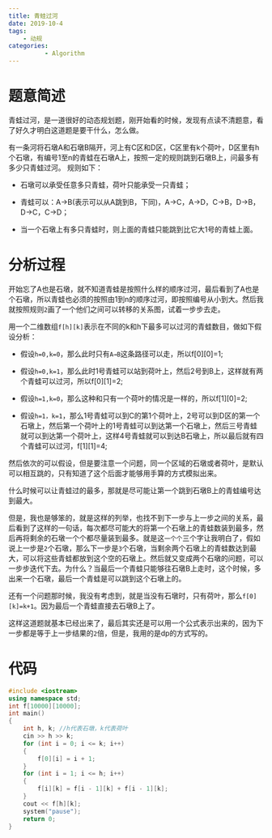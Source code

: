 ```yaml
---
title: 青蛙过河
date: 2019-10-4
tags: 
    - 动规
categories:
          - Algorithm
---
```

# 题意简述

青蛙过河，是一道很好的动态规划题，刚开始看的时候，发现有点读不清题意，看了好久才明白这道题是要干什么，怎么做。

有一条河将石墩A和石墩B隔开，河上有C区和D区，C区里有k个荷叶，D区里有h个石墩，有编号1至n的青蛙在石墩A上，按照一定的规则跳到石墩B上，问最多有多少只青蛙过河。
规则如下：

- 石墩可以承受任意多只青蛙，荷叶只能承受一只青蛙；

- 青蛙可以：A→B(表示可以从A跳到B，下同)，A→C，A→D，C→B，D→B，D→C，C→D；

- 当一个石墩上有多只青蛙时，则上面的青蛙只能跳到比它大1号的青蛙上面。

# 分析过程

开始忘了A也是石墩，就不知道青蛙是按照什么样的顺序过河，最后看到了A也是个石墩，所以青蛙也必须的按照由1到n的顺序过河，即按照编号从小到大。然后我就按照规则`2`画了一个他们之间可以转移的关系图，试着一步步去走。

用一个二维数组`f[h][k]`表示在不同的k和h下最多可以过河的青蛙数目，做如下假设分析：
- 假设`h=0,k=0`，那么此时只有`A→B`这条路径可以走，所以f[0][0]=1;

- 假设`h=0,k=1`，那么此时1号青蛙可以站到荷叶上，然后2号到B上，这样就有两个青蛙可以过河，所以f[0][1]=2;

- 假设`h=1,k=0`，那么这种和只有一个荷叶的情况是一样的，所以f[1][0]=2;

- 假设`h=1，k=1`，那么1号青蛙可以到C的第1个荷叶上，2号可以到D区的第一个石墩上，然后第一个荷叶上的1号青蛙可以到达第一个石墩上，然后三号青蛙就可以到达第一个荷叶上，这样4号青蛙就可以到达B石墩上，所以最后就有四个青蛙可以过河，f[1][1]=4;

然后依次的可以假设，但是要注意一个问题，同一个区域的石墩或者荷叶，是默认可以相互跳的，只有知道了这个后面才能够用手算的方式模拟出来。

什么时候可以让青蛙过的最多，那就是尽可能让第一个跳到石墩B上的青蛙编号达到最大。

但是，我也是够笨的，就是这样的列举，也找不到下一步与上一步之间的关系，最后看到了这样的一句话，每次都尽可能大的将第一个石墩上的青蛙数装到最多，然后再将剩余的石墩一个个都尽量装到最多。就是这`一个个`三个字让我明白了，假如说上一步是`2`个石墩，那么下一步是`3`个石墩，当剩余两个石墩上的青蛙数达到最大，可以将这些青蛙都放到这个空的石墩上。然后就又变成两个石墩的问题，可以一步步迭代下去。为什么？当最后一个青蛙只能够往石墩B上走时，这个时候，多出来一个石墩，最后一个青蛙是可以跳到这个石墩上的。

还有一个问题那时候，我没有考虑到，就是当没有石墩时，只有荷叶，那么`f[0][k]=k+1`。因为最后一个青蛙直接去石墩B上了。

这样这道题就基本已经出来了，最后其实还是可以用一个公式表示出来的，因为下一步都是等于上一步结果的`2`倍，但是，我用的是dp的方式写的。

# 代码

```cpp
#include <iostream>
using namespace std;
int f[10000][10000];
int main()
{
    int h, k; //h代表石墩，k代表荷叶
    cin >> h >> k;
    for (int i = 0; i <= k; i++)
    {
        f[0][i] = i + 1;
    }
    for (int i = 1; i <= h; i++)
    {
        f[i][k] = f[i - 1][k] + f[i - 1][k];
    }
    cout << f[h][k];
    system("pause");
    return 0;
}
```